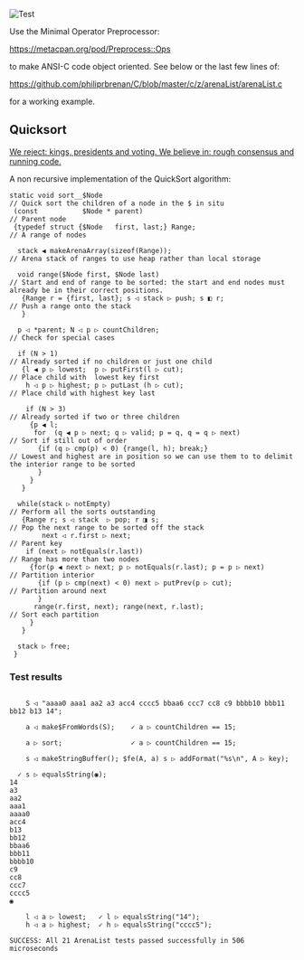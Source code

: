 ![Test](https://github.com/philiprbrenan/C/workflows/Test/badge.svg)

Use the Minimal Operator Preprocessor:

https://metacpan.org/pod/Preprocess::Ops

to make ANSI-C code object oriented.  See below or the last few lines of:

https://github.com/philiprbrenan/C/blob/master/c/z/arenaList/arenaList.c

for a working example.

## Quicksort

[We reject: kings, presidents and voting. We believe in: rough consensus and running code.](https://en.wikiquote.org/wiki/David_D._Clark)

A non recursive implementation of the QuickSort algorithm:

```
static void sort__$Node                                                         // Quick sort the children of a node in the $ in situ
 (const           $Node * parent)                                               // Parent node
 {typedef struct {$Node   first, last;} Range;                                  // A range of nodes

  stack ◀ makeArenaArray(sizeof(Range));                                        // Arena stack of ranges to use heap rather than local storage

  void range($Node first, $Node last)                                           // Start and end of range to be sorted: the start and end nodes must already be in their correct positions.
   {Range r = {first, last}; s ◁ stack ▷ push; s ◧ r;                           // Push a range onto the stack
   }

  p ◁ *parent; N ◁ p ▷ countChildren;                                           // Check for special cases

  if (N > 1)                                                                    // Already sorted if no children or just one child
   {l ◀ p ▷ lowest;  p ▷ putFirst(l ▷ cut);                                     // Place child with  lowest key first
    h ◁ p ▷ highest; p ▷ putLast (h ▷ cut);                                     // Place child with highest key last

    if (N > 3)                                                                  // Already sorted if two or three children
     {p ◀ l;
      for  (q ◀ p ▷ next; q ▷ valid; p = q, q = q ▷ next)                       // Sort if still out of order
       {if (q ▷ cmp(p) < 0) {range(l, h); break;}                               // Lowest and highest are in position so we can use them to to delimit the interior range to be sorted
       }
     }
   }

  while(stack ▷ notEmpty)                                                       // Perform all the sorts outstanding
   {Range r; s ◁ stack  ▷ pop; r ◨ s;                                           // Pop the next range to be sorted off the stack
        next ◁ r.first ▷ next;                                                  // Parent key
    if (next ▷ notEquals(r.last))                                               // Range has more than two nodes
     {for(p ◀ next ▷ next; p ▷ notEquals(r.last); p = p ▷ next)                 // Partition interior
       {if (p ▷ cmp(next) < 0) next ▷ putPrev(p ▷ cut);                         // Partition around next
       }
      range(r.first, next); range(next, r.last);                                // Sort each partition
     }
   }

  stack ▷ free;
 }
```

### Test results

```

    S ◁ "aaaa0 aaa1 aa2 a3 acc4 cccc5 bbaa6 ccc7 cc8 c9 bbbb10 bbb11 bb12 b13 14";

    a ◁ make$FromWords(S);    ✓ a ▷ countChildren == 15;

    a ▷ sort;                 ✓ a ▷ countChildren == 15;

    s ◁ makeStringBuffer(); $fe(A, a) s ▷ addFormat("%s\n", A ▷ key);

  ✓ s ▷ equalsString(◉);
14
a3
aa2
aaa1
aaaa0
acc4
b13
bb12
bbaa6
bbb11
bbbb10
c9
cc8
ccc7
cccc5
◉

    l ◁ a ▷ lowest;   ✓ l ▷ equalsString("14");
    h ◁ a ▷ highest;  ✓ h ▷ equalsString("cccc5");

SUCCESS: All 21 ArenaList tests passed successfully in 506 microseconds

```
